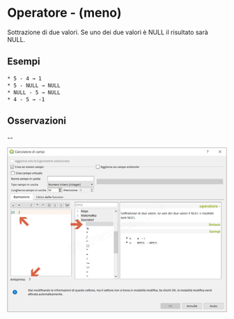 # Operatore - (meno)

Sottrazione di due valori. Se uno dei due valori è NULL il risultato sarà NULL.

## Esempi
```
* 5 - 4 → 1
* 5 - NULL → NULL
* NULL - 5 → NULL
* 4 - 5 → -1
```

## Osservazioni

--

![](../../img/operatori/meno1.png)